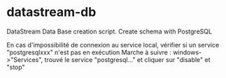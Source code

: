 # datastream-db
DataStream Data Base creation script. Create schema with PostgreSQL

En cas d'impossibilité de connexion au service local, vérifier si un service "postgresqlxxx" n'est pas en exécution
Marche à suivre : windows->"Services", trouvé le service "postgresql..." et cliquer sur "disable" et "stop"
